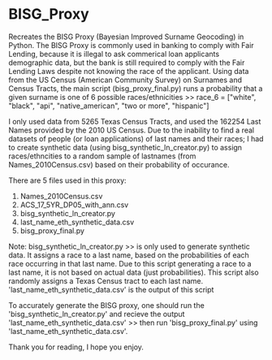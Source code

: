 # BISG_Proxy
Recreates the BISG Proxy (Bayesian Improved Surname Geocoding) in Python. The BISG Proxy is commonly used in banking to comply with Fair Lending, because it is illegal to ask commerical loan applicants demographic data, but the bank is still required to comply with the Fair Lending Laws despite not knowing the race of the applicant.
Using data from the US Census (American Community Survey) on Surnames and Census Tracts, the main script (bisg_proxy_final.py) runs a probability that a given surname is one of 
6 possible races/ethnicities >> race_6 = ["white", "black", "api", "native_american", "two or more", "hispanic"]

I only used data from 5265 Texas Census Tracts, and used the 162254 Last Names provided by the 2010 US Census.  Due to the inability to find a real datasets of people (or loan applications) of last names and their races; I had to create synthetic data (using bisg_synthetic_ln_creator.py) to assign races/ethncities to a random sample of lastnames (from Names_2010Census.csv) based on their probability of occurance.

There are 5 files used in this proxy:
  1) Names_2010Census.csv
  2) ACS_17_5YR_DP05_with_ann.csv
  3) bisg_synthetic_ln_creator.py
  4) last_name_eth_synthetic_data.csv
  5) bisg_proxy_final.py
  
  Note: bisg_synthetic_ln_creator.py >> is only used to generate synthetic data.  It assigns a race to a last name, based on the probabilities of each race occurring in that last name.  Due to this script generating a race to a last name, it is not based on actual data (just probabilities).  This script also randomly assigns a Texas Census tract to each last name. 'last_name_eth_synthetic_data.csv' is the output of this script
  
  To accurately generate the BISG proxy, one should run the 'bisg_synthetic_ln_creator.py' and recieve the output 'last_name_eth_synthetic_data.csv' >> then run 'bisg_proxy_final.py' using 'last_name_eth_synthetic_data.csv'.
  
  Thank you for reading, I hope you enjoy.
